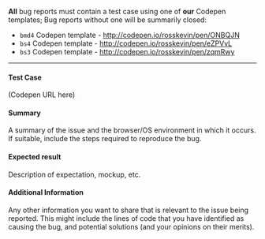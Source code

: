 **All** bug reports must contain a test case using one of **our** Codepen templates;  Bug reports without one will be summarily closed:
- `bmd4` Codepen template - http://codepen.io/rosskevin/pen/ONBQJN
- `bs4` Codepen template - http://codepen.io/rosskevin/pen/eZPVvL
- `bs3` Codepen template - http://codepen.io/rosskevin/pen/zqmRwy

----

#### Test Case 
(Codepen URL here) 

#### Summary
A summary of the issue and the browser/OS environment in which it occurs. If suitable, include the steps required to reproduce the bug.

#### Expected result
Description of expectation, mockup, etc.

#### Additional Information
Any other information you want to share that is relevant to the issue being reported. This might include the lines of code that you have identified as causing the bug, and potential solutions (and your opinions on their merits).
